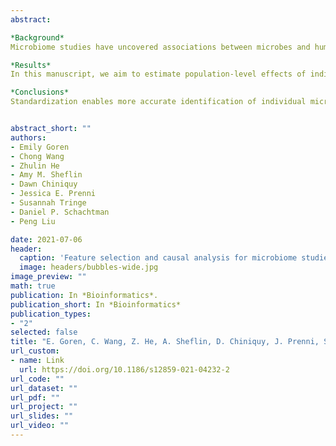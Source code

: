```yaml
---
abstract: 

*Background*
Microbiome studies have uncovered associations between microbes and human, animal, and plant health outcomes. This has led to an interest in developing microbial interventions for treatment of disease and optimization of crop yields which requires identification of microbiome features that impact the outcome in the population of interest. That task is challenging because of the high dimensionality of microbiome data and the confounding that results from the complex and dynamic interactions among host, environment, and microbiome. In the presence of such confounding, variable selection and estimation procedures may have unsatisfactory performance in identifying microbial features with an effect on the outcome.

*Results*
In this manuscript, we aim to estimate population-level effects of individual microbiome features while controlling for confounding by a categorical variable. Due to the high dimensionality and confounding-induced correlation between features, we propose feature screening, selection, and estimation conditional on each stratum of the confounder followed by a standardization approach to estimation of population-level effects of individual features. Comprehensive simulation studies demonstrate the advantages of our approach in recovering relevant features. Utilizing a potential-outcomes framework, we outline assumptions required to ascribe causal, rather than associational, interpretations to the identified microbiome effects. We conducted an agricultural study of the rhizosphere microbiome of sorghum in which nitrogen fertilizer application is a confounding variable. In this study, the proposed approach identified microbial taxa that are consistent with biological understanding of potential plant-microbe interactions.

*Conclusions*
Standardization enables more accurate identification of individual microbiome features with an effect on the outcome of interest compared to other variable selection and estimation procedures when there is confounding by a categorical variable.


abstract_short: ""
authors:
- Emily Goren
- Chong Wang
- Zhulin He
- Amy M. Sheflin
- Dawn Chiniquy
- Jessica E. Prenni
- Susannah Tringe
- Daniel P. Schachtman
- Peng Liu 

date: 2021-07-06
header:
  caption: 'Feature selection and causal analysis for microbiome studies in the presence of confounding using standardization'
  image: headers/bubbles-wide.jpg
image_preview: ""
math: true
publication: In *Bioinformatics*.
publication_short: In *Bioinformatics*
publication_types:
- "2"
selected: false
title: "E. Goren, C. Wang, Z. He, A. Sheflin, D. Chiniquy, J. Prenni, S. Tringe, D. Schachtman, P. Liu*, Feature selection and causal analysis for microbiome studies in the presence of confounding using standardization. BMC Bioinformatics 22, 362 (2021)"
url_custom:
- name: Link
  url: https://doi.org/10.1186/s12859-021-04232-2
url_code: ""
url_dataset: ""
url_pdf: ""
url_project: ""
url_slides: ""
url_video: ""
---
```

